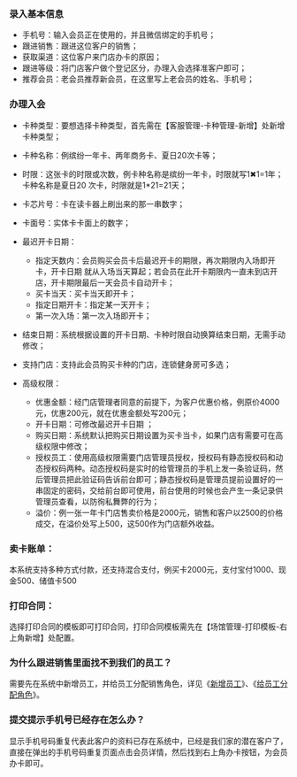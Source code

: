 ### 录入基本信息

- 手机号：输入会员正在使用的，并且微信绑定的手机号；
- 跟进销售：跟进这位客户的销售；
- 获取渠道：这位客户来门店办卡的原因；
- 跟进等级：将门店客户做个登记区分，办理入会选择准客户即可；
- 推荐会员：老会员推荐新会员，在这里写上老会员的姓名、手机号；


### 办理入会

- 卡种类型：要想选择卡种类型，首先需在【客服管理-卡种管理-新增】处新增卡种类型；

- 卡种名称：例缤纷一年卡、两年商务卡、夏日20次卡等；

- 时限：这张卡的时限或次数，例卡种名称是缤纷一年卡，时限就写1✖1=1年；卡种名称是夏日20 次卡，时限就是1*21=21天；

- 卡芯片号：卡在读卡器上刷出来的那一串数字；

- 卡面号：实体卡卡面上的数字；

- 最迟开卡日期： 
  - 指定天数内：会员购买会员卡后最迟开卡的期限，再次期限内入场即开卡，开卡日期 就从入场当天算起；若会员在此开卡期限内一直未到店开店，开卡期限最后一天会员卡自动开卡；
  - 买卡当天：买卡当天即开卡；
  - 指定日期开卡：指定某一天开卡；
  - 第一次入场：第一次入场即开卡；

- 结束日期：系统根据设置的开卡日期、卡种时限自动换算结束日期，无需手动修改；

- 支持门店：支持此会员购买卡种的门店，连锁健身房可多选；

- 高级权限：
  - 优惠金额：经门店管理者同意的前提下，为客户优惠价格，例原价4000元，优惠200元，就在优惠金额处写200元；
  - 开卡日期：可修改最迟开卡日期 ；
  - 购买日期：系统默认把购买日期设置为买卡当卡，如果门店有需要可在高级权限中修改；     
  - 授权员工：使用高级权限需要门店管理员授权，授权码有静态授权码和动态授权码两种。动态授权码是实时的给管理员的手机上发一条验证码，然后管理员把此验证码告诉前台即可；静态授权码是管理员提前设置好的一串固定的密码，交给前台即可使用，前台使用的时候也会产生一条记录供管理员查看，以防徇私舞弊的行为；    
  - 溢价：例一张一年卡门店售卖价格是2000元，销售和客户以2500的价格成交，在溢价处写上500，这500作为门店额外收益。

### 卖卡账单：

本系统支持多种方式付款，还支持混合支付，例买卡2000元，支付宝付1000、现金500、储值卡500

### 打印合同：

选择打印合同的模板即可打印合同，打印合同模板需先在【场馆管理-打印模板-右上角新增】处配置。

### 为什么跟进销售里面找不到我们的员工？

需要先在系统中新增员工，并给员工分配销售角色，详见《[新增员工](https://alanfit.github.io/AlanHelpDoc/阿懒工作室版本/员工管理/新增员工)》、《[给员工分配角色](https://alanfit.github.io/AlanHelpDoc/阿懒工作室版本/员工管理/给员工分配角色)》。

### 提交提示手机号已经存在怎么办？

显示手机号码重复代表此客户的资料已存在系统中，已经是我们家的潜在客户了，直接在弹出的手机号码重复页面点击会员详情，然后找到右上角办卡按钮，为会员办卡即可。
